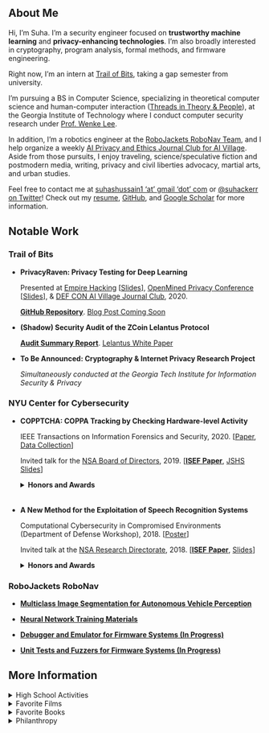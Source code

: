 ## About Me

Hi, I’m Suha. 
I’m a security engineer focused on **trustworthy machine learning** and **privacy-enhancing technologies**. 
I’m also broadly interested in cryptography, program analysis, formal methods, and firmware engineering. 

Right now, I’m an intern at [Trail of Bits](https://www.trailofbits.com/), taking a gap semester from university. 

I’m pursuing a BS in Computer Science, specializing in theoretical computer science and human-computer interaction ([Threads in Theory & People](https://www.cc.gatech.edu/academics/degree-programs/bachelors/computer-science/threads)), at the Georgia Institute of Technology where I conduct computer security research under [Prof. Wenke Lee](https://wenke.gtisc.gatech.edu/). 

In addition, I’m a robotics engineer at the [RoboJackets RoboNav Team](https://robojackets.org/teams/robonav/), and I help organize a weekly [AI Privacy and Ethics Journal Club for AI Village](https://aivillage.org/hacker-journal-club). 
Aside from those pursuits, I enjoy traveling, science/speculative fiction and postmodern media, writing, privacy and civil liberties advocacy, martial arts, and urban studies. 

Feel free to contact me at [suhashussain1 ‘at’ gmail ‘dot’ com]() or [@suhackerr on Twitter](https://twitter.com/suhackerr)! 
Check out my [resume](https://sshussain.me/SH_R.pdf), [GitHub](https://github.com/suhacker1), and [Google Scholar](https://scholar.google.com/citations?user=950rBFYAAAAJ&hl=en) for more information. 


## Notable Work

### Trail of Bits
    
+ **PrivacyRaven: Privacy Testing for Deep Learning**

    Presented at [Empire Hacking](https://www.empirehacking.nyc/archive/) [[Slides](https://sshussain.me/projects/privacyraven_eh.pdf)], [OpenMined Privacy Conference](https://pricon.openmined.org/) [[Slides](https://sshussain.me/projects/pr_om.pdf)], & [DEF CON AI Village Journal Club](https://aivillage.org/hacker-journal-club), 2020. 
    
    [**GitHub Repository**](https://github.com/trailofbits/PrivacyRaven). [Blog Post Coming Soon]()
   
+ **(Shadow) Security Audit of the ZCoin Lelantus Protocol** 

    [**Audit Summary Report**](https://github.com/trailofbits/publications/blob/master/reviews/zcoin-lelantus-summary.pdf). [Lelantus White Paper](https://eprint.iacr.org/2019/373.pdf)

+ **To Be Announced: Cryptography & Internet Privacy Research Project** 
  
  *Simultaneously conducted at the Georgia Tech Institute for Information Security & Privacy*
  

### NYU Center for Cybersecurity

+  **COPPTCHA: COPPA Tracking by Checking Hardware-level Activity** 

    IEEE Transactions on Information Forensics and Security, 2020. [[Paper](https://ieeexplore.ieee.org/abstract/document/9049424), [Data Collection](https://github.com/suhacker1/hpc-a)] 
   
   Invited talk for the [NSA Board of Directors](https://cps-vo.org/node/35202#ISEF2019), 2019. [[**ISEF Paper**](https://sshussain.me/written_works/ISEF_Paper.pdf), [JSHS Slides](https://sshussain.me/written_works/JSHS_Slides.pdf)]

    <details>
        <summary> <b> Honors and Awards </b> </summary>
        <p> ACM 1st Award (ISEF), NSA-RD First “Science Security” Award (ISEF), NYCSEF 1st Award in Math and CS, NYC JSHS 3rd in CS (JSHS), The Cardinals Press Release </p> </details>
    <hr style="height:5px; visibility:hidden;" />
+ **A New Method for the Exploitation of Speech Recognition Systems** 
         
   Computational Cybersecurity in Compromised Environments (Department of Defense Workshop), 2018. [[Poster](https://cps-vo.org/node/55909)]
   
   Invited talk at the [NSA Research Directorate](https://cps-vo.org/node/35202#ISEF2018), 2018. [[**ISEF Paper**](https://sshussain.me/written_works/speech_paper.pdf), [Slides](https://sshussain.me/written_works/speech_slides.pdf)]
   
 
   <details>
        <summary> <b> Honors and Awards </b> </summary>
         <p> ISEF 2nd Award in Systems Software, Shanghai STEM Cloud Award (ISEF), NSA-RD 2nd “Science Security” Award (ISEF), GoDaddy Data Award (ISEF), ACM 4th Award (ISEF), NYCSEF 1st Award in Math and CS, Sarah and Morris Wiesenthal Award (NYCSEF), Naval Science Award (NYCSEF), NYU Tandon Press Release  </p>
   </details>
   
   
### RoboJackets RoboNav

+ **[Multiclass Image Segmentation for Autonomous Vehicle Perception](https://github.com/RoboJackets/igvc-software/tree/master/igvc_perception/src/multiclass_segmentation)**

+ **[Neural Network Training Materials](https://github.com/RoboJackets/nn-training)**

+ **[Debugger and Emulator for Firmware Systems (In Progress)]()**

+ **[Unit Tests and Fuzzers for Firmware Systems (In Progress)]()**

  
## More Information 

<details>
<summary> High School Activities </summary>
  <p> I graduated from Queens High School for the Sciences, a specialized STEM high school in NYC,  in June 2019.  There, I was the Chief Trainer (Head TA) for QHSS Math Research, the CTO of STEMinism, the founder and captain of the robotics team, the founder and captain of Team Cyber and the Da Vinci Experiment, and a member of Urban Sketchers. Outside of school, I freelanced, conducted research under <a href="https://en.wikipedia.org/wiki/Ramesh_Karri">Prof. Ramesh Karri</a> at <a href="http://cyber.nyu.edu/">NYU CCS</a>, and completed a hardware engineering internship at <a href="https://vengolabs.com/">Vengo Labs</a> (<a href="https://sshussain.me/projects/vengo_rec.pdf">Recommendation Letter</a>). I notably worked on the <a href="https://github.com/jchen42703/MathResearchQHSS">QHSS Math Research Repository</a> (Examples: <a href="https://github.com/jchen42703/MathResearchQHSS/tree/master/Ridge_Regression_for_Prostitution">Ridge Regression</a>, <a href="https://github.com/jchen42703/MathResearchQHSS/tree/master/tutorials">Deep Learning</a>) <a href="https://github.com/suhacker1/conveyor_belt"> and a conveyor belt at Vengo Labs</a> along with other projects featured on my <a href="https://github.com/suhacker1">GitHub. </a> </p>
    <p> <b>Awards:</b> NY State Senate Youth Leadership Recognition. Principal's Honor Roll/List. GW Award for Excellence in STEM. Silver Medal for Excellence in English. UFT Certificate of Merit for CS Applications. Math Research Award. Awards for AP Statistics, US, and World History.  ED Certificate for Excellence in Reading. Joseph E. Collins Scholarship. NCWIT NYC Honorable Mention </p>
</details>

<details>
<summary> Favorite Films</summary>
  <p> The Prestige. Snowpiercer. Parasite. V for Vendetta. Da 5 Bloods. Spider-Man: Into the Spider-Verse</p>
</details>

<details>
<summary> Favorite Books</summary>
  <p> Snow Crash. The Information: A History, A Theory, A Flood. The Crying of Lot 49. Bleeding Edge. Narrative of the Life of Frederick Douglass, an American Slave  </p>
</details>

<details>
<summary> Philanthropy </summary>
  <p> I recommend donating to <a href="https://www.thelifeyoucansave.org/"> the Life You Can Save (GiveDirectly, D-Rev, Evidence Action)</a>, <a href="https://housingrightsny.org/"> the Housing Rights Initiative</a>, <a href="https://couragetochangepac.org/"> the Courage to Change PAC (affiliated with AOC)</a>, or <a href="https://secure.actblue.com/donate/ab_mn"> any of these organizations fighting against systemic racism and police brutality</a>.

</p>
</details>

